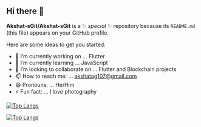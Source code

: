 ## Hi there 👋


**Akshat-sGit/Akshat-sGit** is a ✨ _special_ ✨ repository because its `README.md` (this file) appears on your GitHub profile.

Here are some ideas to get you started:

- 🔭 I’m currently working on ... Flutter
- 🌱 I’m currently learning ... JavaScript
- 👯 I’m looking to collaborate on ... Flutter and Blockchain projects
- 📫 How to reach me: ... akshatag107@gmail.com
- 😄 Pronouns: ... He/Him
- ⚡ Fun fact: ... I love photography


[![Top Langs](https://github-readme-stats.vercel.app/api/top-langs/?username=Akshat-sGit)](https://github.com/anuraghazra/github-readme-stats)


[![Top Langs](https://github-readme-stats.vercel.app/api/top-langs/?username=Akshat-sGit&layout=donut)](https://github.com/anuraghazra/github-readme-stats)
